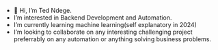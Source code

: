 - 👋 Hi, I’m Ted Ndege.
- I’m interested in Backend Development and Automation.
- I’m currently learning machine learning(self explanatory in 2024)
- I’m looking to collaborate on any interesting challenging project preferrably on any automation or anything solving business problems. 

<!---
tedndege/tedndege is a ✨ special ✨ repository because its `README.md` (this file) appears on your GitHub profile.
You can click the Preview link to take a look at your changes.
--->

